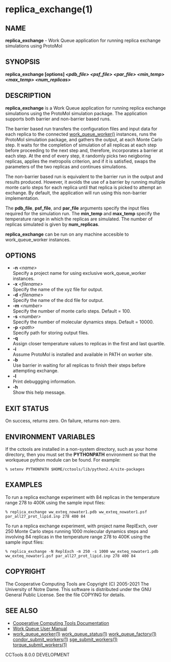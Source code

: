 






















# replica_exchange(1)

## NAME
**replica_exchange** -  Work Queue application for running replica exchange simulations using ProtoMol

## SYNOPSIS
**replica_exchange [options] _&lt;pdb_file&gt;_ _&lt;psf_file&gt;_ _&lt;par_file&gt;_ _&lt;min_temp&gt;_ _&lt;max_temp&gt;_ _&lt;num_replicas&gt;_**

## DESCRIPTION
**replica_exchange** is a Work Queue application for running replica exchange simulations using the ProtoMol simulation package. The application supports both barrier and non-barrier based runs.

The barrier based run transfers the configuration files and input data for each replica to the connected [work_queue_worker()](work_queue_worker.md) instances, runs the ProtoMol simulation package, and gathers the output, at each Monte Carlo step. It waits for the completion of simulation of all replicas at each step before proceeding to the next step and, therefore, incorporates a barrier at each step. At the end of every step, it randomly picks two neigboring replicas, applies the metropolis criterion, and if it is satisfied, swaps the parameters of the two replicas and continues simulations.

The non-barrier based run is equivalent to the barrier run in the output and results produced. However, it avoids the use of a barrier by running multiple monte carlo steps for each replica until that replica is picked to attempt an exchange. By default, the application will run using this non-barrier implementation.

The **pdb_file**, **psf_file**, and **par_file** arguments specify the input files required for the simulation run. The **min_temp** and **max_temp** specify the temperature range in which the replicas are simulated. The number of replicas simulated is given by **num_replicas**.

**replica_exchange** can be run on any machine accesible to work_queue_worker instances.

## OPTIONS

- **-n** _&lt;name&gt;_<br />Specify a project name for using exclusive work_queue_worker instances.
- **-x** _&lt;filename&gt;_<br />Specify the name of the xyz file for output.
- **-d** _&lt;filename&gt;_<br />Specify the name of the dcd file for output.
- **-m** _&lt;number&gt;_<br />Specify the number of monte carlo steps. Default = 100.
- **-s** _&lt;number&gt;_<br />Specify the number of molecular dynamics steps. Default = 10000.
- **-p** _&lt;path&gt;_<br />Specify path for storing output files.
- **-q**<br />Assign closer temperature values to replicas in the first and last quartile.
- **-i**<br />Assume ProtoMol is installed and available in PATH on worker site.
- **-b**<br />Use barrier in waiting for all replicas to finish their steps before attempting exchange.
- **-l**<br />Print debuggging information.
- **-h**<br />Show this help message.


## EXIT STATUS
On success, returns zero.  On failure, returns non-zero.

## ENVIRONMENT VARIABLES

If the cctools are installed in a non-system directory, such as your
home directory, then you must set the **PYTHONPATH** environment
so that the workqueue python module can be found.  For example:

```
% setenv PYTHONPATH $HOME/cctools/lib/python2.4/site-packages
```

## EXAMPLES

To run a replica exchange experiment with 84 replicas in the temperature range 278 to 400K using the sample input files:
```
% replica_exchange ww_exteq_nowater1.pdb ww_exteq_nowater1.psf par_all27_prot_lipid.inp 278 400 84
```

To run a replica exchange experiment, with project name ReplExch, over 250 Monte Carlo steps running 1000 molecular dynamics steps
and involving 84 replicas in the temperature range 278 to 400K using the sample input files:
```
% replica_exchange -N ReplExch -m 250 -s 1000 ww_exteq_nowater1.pdb ww_exteq_nowater1.psf par_all27_prot_lipid.inp 278 400 84
```

## COPYRIGHT

The Cooperative Computing Tools are Copyright (C) 2005-2021 The University of Notre Dame.  This software is distributed under the GNU General Public License.  See the file COPYING for details.

## SEE ALSO


- [Cooperative Computing Tools Documentation]("../index.html")
- [Work Queue User Manual]("../workqueue.html")
- [work_queue_worker(1)](work_queue_worker.md) [work_queue_status(1)](work_queue_status.md) [work_queue_factory(1)](work_queue_factory.md) [condor_submit_workers(1)](condor_submit_workers.md) [sge_submit_workers(1)](sge_submit_workers.md) [torque_submit_workers(1)](torque_submit_workers.md) 


CCTools 8.0.0 DEVELOPMENT
